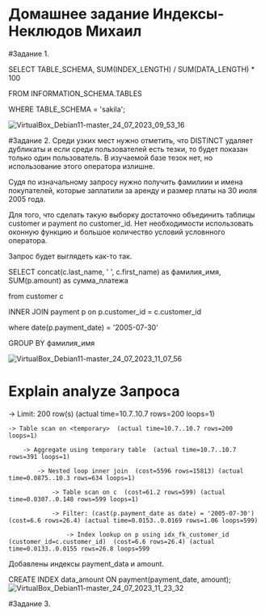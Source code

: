 # Домашнее задание Индексы-Неклюдов Михаил


#Задание 1.

SELECT TABLE_SCHEMA, SUM(INDEX_LENGTH) / SUM(DATA_LENGTH) * 100

FROM INFORMATION_SCHEMA.TABLES

WHERE TABLE_SCHEMA = 'sakila';

![VirtualBox_Debian11-master_24_07_2023_09_53_16](https://github.com/MikhailNeklyudov/hw_11-01/assets/130427747/0e8de20f-00d0-4b44-8efe-a82ff6058749)




#Задание 2.
Среди узких мест нужно отметить, что DISTINCT удаляет дубликаты и если среди пользователей есть тезки, то будет показан только один пользователь. В изучаемой базе тезок нет, но использование этого оператора излишне.

Судя по изначальному запросу нужно получить фамилиии и имена покупателей, которые заплатили за аренду и размер платы на 30 июля 2005 года.

Для того, что сделать такую выборку достаточно объединить таблицы customer и payment по customer_id. Нет необходимости использовать оконную функцию и большое количество условий условнного оператора.

Запрос будет выглядеть как-то так.

SELECT concat(c.last_name, ' ', c.first_name) as фамилия_имя, SUM(p.amount) as сумма_платежа

from customer c

INNER JOIN payment p on p.customer_id = c.customer_id

where date(p.payment_date) = '2005-07-30'

GROUP BY фамилия_имя

![VirtualBox_Debian11-master_24_07_2023_11_07_56](https://github.com/MikhailNeklyudov/hw_11-01/assets/130427747/ad3232a6-f8b6-4dcc-88ca-f4be707ecf93)

# Explain analyze Запроса

-> Limit: 200 row(s)  (actual time=10.7..10.7 rows=200 loops=1)

    -> Table scan on <temporary>  (actual time=10.7..10.7 rows=200 loops=1)
    
        -> Aggregate using temporary table  (actual time=10.7..10.7 rows=391 loops=1)
        
            -> Nested loop inner join  (cost=5596 rows=15813) (actual time=0.0875..10.3 rows=634 loops=1)
            
                -> Table scan on c  (cost=61.2 rows=599) (actual time=0.0307..0.148 rows=599 loops=1)
                
                -> Filter: (cast(p.payment_date as date) = '2005-07-30')  (cost=6.6 rows=26.4) (actual time=0.0153..0.0169 rows=1.06 loops=599)
                
                    -> Index lookup on p using idx_fk_customer_id (customer_id=c.customer_id)  (cost=6.6 rows=26.4) (actual time=0.0133..0.0155 rows=26.8 loops=599

Добавлены индексы payment_data и amount.

CREATE INDEX data_amount ON payment(payment_date, amount);
![VirtualBox_Debian11-master_24_07_2023_11_23_32](https://github.com/MikhailNeklyudov/hw_11-01/assets/130427747/6d3120d0-5a4a-4d10-96f9-7f52eb9b7b49)



#Задание 3.



